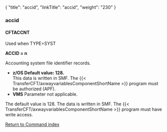 {
    "title": "accid",
    "linkTitle": "accid",
    "weight": "230"
}<span id="accid"></span>

### accid

<span id="accid_CFTACCNT"></span>

#### CFTACCNT

Used when TYPE=SYST

****ACCID = n****

Accounting system file identifier records.

- <span style="font-weight: bold;">****z/OS**** </span> <span style="font-weight: bold;">****Default
    value: 128.****</span>  
    This data is written in SMF. The {{< TransferCFT/axwayvariablesComponentShortName >}} program must be authorized
    (APF).
- <span style="font-weight: bold;">****VMS****</span> Parameter not applicable.

The default value is 128. The data is
written in SMF. The {{< TransferCFT/axwayvariablesComponentShortName  >}} program must have write access.

[Return to Command index](../../)
